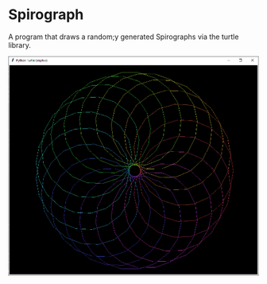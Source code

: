 # Spirograph

 A program that draws a random;y generated Spirographs via the turtle library.

![Spirograph](/Screenshots/001.png)

